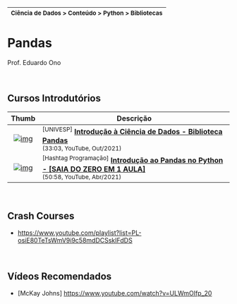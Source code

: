 | <sup>Ciência de Dados > Conteúdo > Python > Bibliotecas</sup> |
| --- |

# Pandas

Prof. Eduardo Ono

<br>

## Cursos Introdutórios

| Thumb | Descrição |
| :-: | --- |
| [![img](https://img.youtube.com/vi/zHlJY0xuu8M/default.jpg)](https://www.youtube.com/watch?v=zHlJY0xuu8M) | <sup>[UNIVESP]</sup> [__Introdução à Ciência de Dados - Biblioteca Pandas__](https://www.youtube.com/watch?v=zHlJY0xuu8M) <br> <sub>(33:03, YouTube, Out/2021)</sub>
| [![img](https://img.youtube.com/vi/C0aj3FjN5e0/default.jpg)](https://www.youtube.com/watch?v=C0aj3FjN5e0) | <sup>[Hashtag Programação]</sup> [__Introdução ao Pandas no Python - [SAIA DO ZERO EM 1 AULA]__](https://www.youtube.com/watch?v=C0aj3FjN5e0) <br> <sub>(50:58, YouTube, Abr/2021)</sub>

<br>

## Crash Courses

* https://www.youtube.com/playlist?list=PL-osiE80TeTsWmV9i9c58mdDCSskIFdDS

<br>

## Vídeos Recomendados

* [McKay Johns] https://www.youtube.com/watch?v=ULWmOIfp_20

<br>
